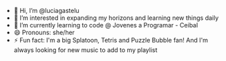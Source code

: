 - 👋 Hi, I’m @luciagastelu
- 👀 I’m interested in expanding my horizons and learning new things daily
- 🌱 I’m currently learning to code @ Jovenes a Programar - Ceibal
- 😄 Pronouns: she/her
- ⚡ Fun fact: I'm a big Splatoon, Tetris and Puzzle Bubble fan! And I'm always looking for new music to add to my playlist

<!---
luciagastelu/luciagastelu is a ✨ special ✨ repository because its `README.md` (this file) appears on your GitHub profile.
You can click the Preview link to take a look at your changes.

- 📫 How to reach me ...
- 💞️ I’m looking to collaborate on games and websites
--->
